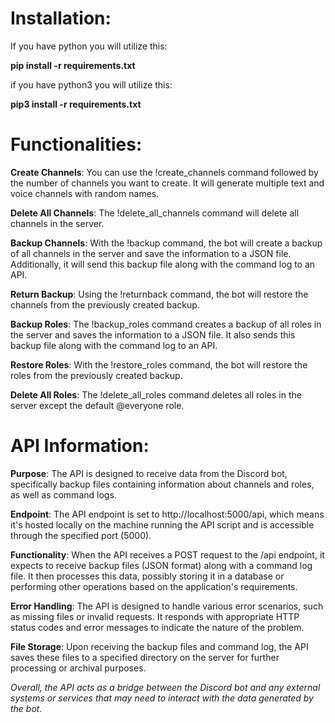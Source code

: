 # Installation:
If you have python you will utilize this:

**pip install -r requirements.txt**


if you have python3 you will utilize this:

**pip3 install -r requirements.txt**

# Functionalities:

**Create Channels**: You can use the !create_channels command followed by the number of channels you want to create. It will generate multiple text and voice channels with random names.

**Delete All Channels**: The !delete_all_channels command will delete all channels in the server.

**Backup Channels**: With the !backup command, the bot will create a backup of all channels in the server and save the information to a JSON file. Additionally, it will send this backup file along with the command log to an API.

**Return Backup**: Using the !returnback command, the bot will restore the channels from the previously created backup.

**Backup Roles**: The !backup_roles command creates a backup of all roles in the server and saves the information to a JSON file. It also sends this backup file along with the command log to an API.

**Restore Roles**: With the !restore_roles command, the bot will restore the roles from the previously created backup.

**Delete All Roles**: The !delete_all_roles command deletes all roles in the server except the default @everyone role.

# API Information:

**Purpose**: The API is designed to receive data from the Discord bot, specifically backup files containing information about channels and roles, as well as command logs.

**Endpoint**: The API endpoint is set to http://localhost:5000/api, which means it's hosted locally on the machine running the API script and is accessible through the specified port (5000).

**Functionality**: When the API receives a POST request to the /api endpoint, it expects to receive backup files (JSON format) along with a command log file. It then processes this data, possibly storing it in a database or performing other operations based on the application's requirements.

**Error Handling**: The API is designed to handle various error scenarios, such as missing files or invalid requests. It responds with appropriate HTTP status codes and error messages to indicate the nature of the problem.

**File Storage**: Upon receiving the backup files and command log, the API saves these files to a specified directory on the server for further processing or archival purposes.

_Overall, the API acts as a bridge between the Discord bot and any external systems or services that may need to interact with the data generated by the bot._
